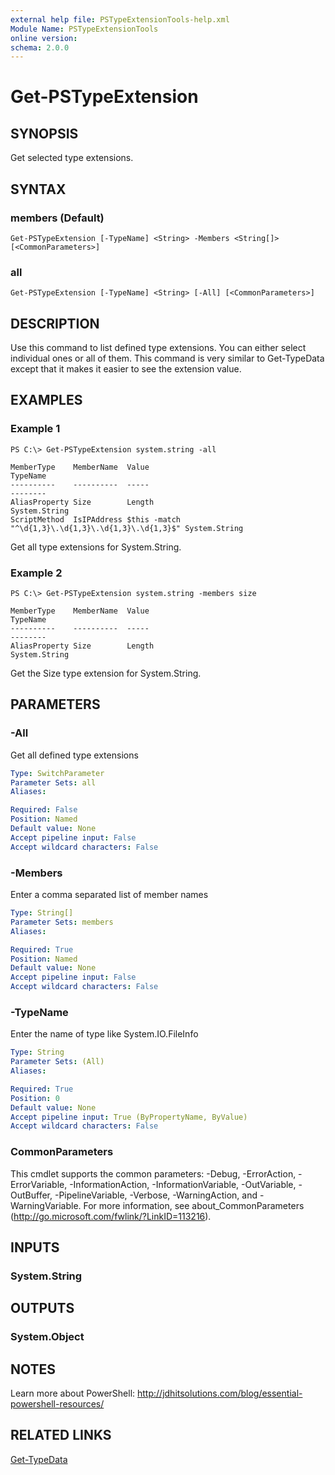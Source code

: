 ```yaml
---
external help file: PSTypeExtensionTools-help.xml
Module Name: PSTypeExtensionTools
online version: 
schema: 2.0.0
---
```


# Get-PSTypeExtension

## SYNOPSIS
Get selected type extensions.

## SYNTAX

### members (Default)
```
Get-PSTypeExtension [-TypeName] <String> -Members <String[]> [<CommonParameters>]
```

### all
```
Get-PSTypeExtension [-TypeName] <String> [-All] [<CommonParameters>]
```

## DESCRIPTION
Use this command to list defined type extensions. You can either select individual ones or all of them. This command is very similar to Get-TypeData except that it makes it easier to see the extension value.

## EXAMPLES

### Example 1
```
PS C:\> Get-PSTypeExtension system.string -all

MemberType    MemberName  Value                                               TypeName
----------    ----------  -----                                               --------
AliasProperty Size        Length                                              System.String
ScriptMethod  IsIPAddress $this -match "^\d{1,3}\.\d{1,3}\.\d{1,3}\.\d{1,3}$" System.String
```

Get all type extensions for System.String.

### Example 2
```
PS C:\> Get-PSTypeExtension system.string -members size

MemberType    MemberName  Value                                               TypeName
----------    ----------  -----                                               --------
AliasProperty Size        Length                                              System.String
```

Get the Size type extension for System.String.

## PARAMETERS

### -All
Get all defined type extensions

```yaml
Type: SwitchParameter
Parameter Sets: all
Aliases: 

Required: False
Position: Named
Default value: None
Accept pipeline input: False
Accept wildcard characters: False
```

### -Members
Enter a comma separated list of member names

```yaml
Type: String[]
Parameter Sets: members
Aliases: 

Required: True
Position: Named
Default value: None
Accept pipeline input: False
Accept wildcard characters: False
```

### -TypeName
Enter the name of type like System.IO.FileInfo

```yaml
Type: String
Parameter Sets: (All)
Aliases: 

Required: True
Position: 0
Default value: None
Accept pipeline input: True (ByPropertyName, ByValue)
Accept wildcard characters: False
```

### CommonParameters
This cmdlet supports the common parameters: -Debug, -ErrorAction, -ErrorVariable, -InformationAction, -InformationVariable, -OutVariable, -OutBuffer, -PipelineVariable, -Verbose, -WarningAction, and -WarningVariable. For more information, see about_CommonParameters (http://go.microsoft.com/fwlink/?LinkID=113216).

## INPUTS

### System.String

## OUTPUTS

### System.Object

## NOTES
Learn more about PowerShell: http://jdhitsolutions.com/blog/essential-powershell-resources/

## RELATED LINKS

[Get-TypeData]()

